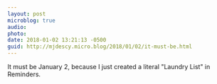 ```yaml
---
layout: post
microblog: true
audio: 
photo: 
date: 2018-01-02 13:21:13 -0500
guid: http://mjdescy.micro.blog/2018/01/02/it-must-be.html
---
```

It must be January 2, because I just created a literal "Laundry List" in Reminders.
